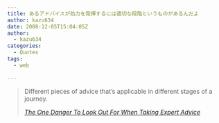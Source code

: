 ```yaml
---
title: あるアドバイスが効力を発揮するには適切な段階というものがあるんだよ
author: kazu634
date: 2008-12-05T15:04:05Z
author:
  - kazu634
categories:
  - Quotes
tags:
  - web

---
```

<div class="section">
<blockquote title="The One Danger To Look Out For When Taking Expert Advice" cite="http://briankim.net/blog/2008/11/the-one-danger-to-look-out-for-when-taking-expert-advice/">
<p>
      Different pieces of advice that&#8217;s applicable in different stages of a journey.
</p>
    
<p>
<cite><a href="http://briankim.net/blog/2008/11/the-one-danger-to-look-out-for-when-taking-expert-advice/" onclick="__gaTracker('send', 'event', 'outbound-article', 'http://briankim.net/blog/2008/11/the-one-danger-to-look-out-for-when-taking-expert-advice/', 'The One Danger To Look Out For When Taking Expert Advice');" target="_blank">The One Danger To Look Out For When Taking Expert Advice</a></cite>
</p>
</blockquote>
</div>
